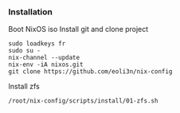 ### Installation
Boot NixOS iso
Install git and clone project
```
sudo loadkeys fr
sudo su -
nix-channel --update
nix-env -iA nixos.git
git clone https://github.com/eoli3n/nix-config
```
Install zfs
```
/root/nix-config/scripts/install/01-zfs.sh
```
